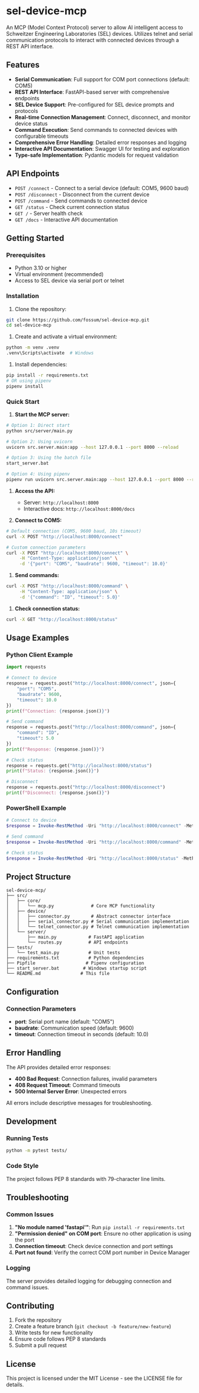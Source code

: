 # sel-device-mcp

An MCP (Model Context Protocol) server to allow AI intelligent access to Schweitzer Engineering Laboratories (SEL) devices. Utilizes telnet and serial communication protocols to interact with connected devices through a REST API interface.

## Features

- **Serial Communication**: Full support for COM port connections (default: COM5)
- **REST API Interface**: FastAPI-based server with comprehensive endpoints
- **SEL Device Support**: Pre-configured for SEL device prompts and protocols
- **Real-time Connection Management**: Connect, disconnect, and monitor device status
- **Command Execution**: Send commands to connected devices with configurable timeouts
- **Comprehensive Error Handling**: Detailed error responses and logging
- **Interactive API Documentation**: Swagger UI for testing and exploration
- **Type-safe Implementation**: Pydantic models for request validation

## API Endpoints

- `POST /connect` - Connect to a serial device (default: COM5, 9600 baud)
- `POST /disconnect` - Disconnect from the current device
- `POST /command` - Send commands to connected device
- `GET /status` - Check current connection status
- `GET /` - Server health check
- `GET /docs` - Interactive API documentation

## Getting Started

### Prerequisites

- Python 3.10 or higher
- Virtual environment (recommended)
- Access to SEL device via serial port or telnet

### Installation

1. Clone the repository:

```bash
git clone https://github.com/fossum/sel-device-mcp.git
cd sel-device-mcp
```

1. Create and activate a virtual environment:

```bash
python -m venv .venv
.venv\Scripts\activate  # Windows
```

1. Install dependencies:

```bash
pip install -r requirements.txt
# OR using pipenv
pipenv install
```

### Quick Start

1. **Start the MCP server:**

```bash
# Option 1: Direct start
python src/server/main.py

# Option 2: Using uvicorn
uvicorn src.server.main:app --host 127.0.0.1 --port 8000 --reload

# Option 3: Using the batch file
start_server.bat

# Option 4: Using pipenv
pipenv run uvicorn src.server.main:app --host 127.0.0.1 --port 8000 --reload
```

1. **Access the API:**
   - Server: `http://localhost:8000`
   - Interactive docs: `http://localhost:8000/docs`

1. **Connect to COM5:**

```bash
# Default connection (COM5, 9600 baud, 10s timeout)
curl -X POST "http://localhost:8000/connect"

# Custom connection parameters
curl -X POST "http://localhost:8000/connect" \
     -H "Content-Type: application/json" \
     -d '{"port": "COM5", "baudrate": 9600, "timeout": 10.0}'
```

1. **Send commands:**

```bash
curl -X POST "http://localhost:8000/command" \
     -H "Content-Type: application/json" \
     -d '{"command": "ID", "timeout": 5.0}'
```

1. **Check connection status:**

```bash
curl -X GET "http://localhost:8000/status"
```

## Usage Examples

### Python Client Example

```python
import requests

# Connect to device
response = requests.post("http://localhost:8000/connect", json={
    "port": "COM5",
    "baudrate": 9600,
    "timeout": 10.0
})
print(f"Connection: {response.json()}")

# Send command
response = requests.post("http://localhost:8000/command", json={
    "command": "ID",
    "timeout": 5.0
})
print(f"Response: {response.json()}")

# Check status
response = requests.get("http://localhost:8000/status")
print(f"Status: {response.json()}")

# Disconnect
response = requests.post("http://localhost:8000/disconnect")
print(f"Disconnect: {response.json()}")
```

### PowerShell Example

```powershell
# Connect to device
$response = Invoke-RestMethod -Uri "http://localhost:8000/connect" -Method POST -ContentType "application/json" -Body '{"port": "COM5", "baudrate": 9600}'

# Send command
$response = Invoke-RestMethod -Uri "http://localhost:8000/command" -Method POST -ContentType "application/json" -Body '{"command": "ID"}'

# Check status
$response = Invoke-RestMethod -Uri "http://localhost:8000/status" -Method GET
```

## Project Structure

```
sel-device-mcp/
├── src/
│   ├── core/
│   │   └── mcp.py              # Core MCP functionality
│   ├── device/
│   │   ├── connector.py        # Abstract connector interface
│   │   ├── serial_connector.py # Serial communication implementation
│   │   └── telnet_connector.py # Telnet communication implementation
│   └── server/
│       ├── main.py            # FastAPI application
│       └── routes.py          # API endpoints
├── tests/
│   └── test_main.py           # Unit tests
├── requirements.txt           # Python dependencies
├── Pipfile                   # Pipenv configuration
├── start_server.bat         # Windows startup script
└── README.md               # This file
```

## Configuration

### Connection Parameters

- **port**: Serial port name (default: "COM5")
- **baudrate**: Communication speed (default: 9600)
- **timeout**: Connection timeout in seconds (default: 10.0)

## Error Handling

The API provides detailed error responses:

- **400 Bad Request**: Connection failures, invalid parameters
- **408 Request Timeout**: Command timeouts
- **500 Internal Server Error**: Unexpected errors

All errors include descriptive messages for troubleshooting.

## Development

### Running Tests

```bash
python -m pytest tests/
```

### Code Style

The project follows PEP 8 standards with 79-character line limits.

## Troubleshooting

### Common Issues

1. **"No module named 'fastapi'"**: Run `pip install -r requirements.txt`
2. **"Permission denied" on COM port**: Ensure no other application is using the port
3. **Connection timeout**: Check device connection and port settings
4. **Port not found**: Verify the correct COM port number in Device Manager

### Logging

The server provides detailed logging for debugging connection and command issues.

## Contributing

1. Fork the repository
2. Create a feature branch (`git checkout -b feature/new-feature`)
3. Write tests for new functionality
4. Ensure code follows PEP 8 standards
5. Submit a pull request

## License

This project is licensed under the MIT License - see the LICENSE file for details.
